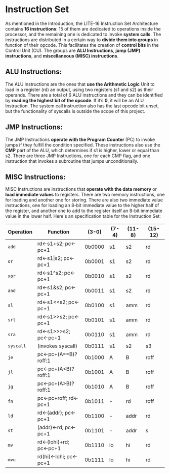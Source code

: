 # Instruction Set
As mentioned in the Introduction, the LITE-16 Instruction Set Architecture contains **16 instructions**: 15 of them are dedicated to operations inside the processor, and the remaining one is dedicated to invoke **system calls**. The instructions are distributed in a certain way to **divide them into groups** in function of their opcode. This facilitates the creation of **control bits** in the Control Unit (CU). The groups are **ALU Instructions**, **jump (JMP) instructions**, and **miscellaneous (MISC) instructions**.

## ALU Instructions:
The ALU instructions are the ones that **use the Arithmetic Logic** Unit to load in a register (rd) an output, using two registers (s1 and s2) as their operands. There are a total of 6 ALU instructions and they can be identified by **reading the highest bit of the opcode**. If it’s **0**, it will be an ALU Instruction. The system call instruction also has the last opcode bit unset, but the functionality of syscalls is outside the scope of this project.

## JMP Instructions:
The JMP Instructions **operate with the Program Counter** (PC) to invoke jumps if they fulfill the condition specified. These instructions also use the **CMP** part of the ALU, which determines if s1 is higher, lower or equal than s2. There are three JMP Instructions, one for each CMP flag, and one instruction that invokes a subroutine that jumps unconditionally.

## MISC Instructions:
MISC Instructions are instructions that **operate with the data memory** or **load immediate values** to registers. There are two memory instructions, one for loading and another one for storing. There are also two immediate value instructions, one for loading an 8-bit immediate value to the higher half of the register, and another one to add to the register itself an 8-bit immediate value in the lower half. Here's an specification table for the Instruction Set:

|  Operation  |        Function         |  (3-0) |  (7-4) | (11-8) | (15-12)
| ----------- | ----------------------- | ------ | ------ | ------ | -------
| `add`       | rd<-s1+s2; pc<-pc+1     | 0b0000 |   s1   |   s2   |   rd   |
| `or`        | rd<-s1\|s2; pc<-pc+1    | 0b0001 |   s1   |   s2   |   rd   |
| `xor`       | rd<-s1^s2; pc<-pc+1     | 0b0010 |   s1   |   s2   |   rd   |
| `and`       | rd<-s1&s2; pc<-pc+1     | 0b0011 |   s1   |   s2   |   rd   |
| `sl`        | rd<-s1<<s2; pc<-pc+1    | 0b0100 |   s1   |  amm  |   rd   |
| `srl`       | rd<-s1>>s2; pc<-pc+1    | 0b0101 |   s1   |  amm  |   rd   |
| `sra`       | rd<-s1>>>s2; pc<-pc+1   | 0b0110 |   s1   |  amm  |   rd   |
| `syscall`   | (invokes syscall)       | 0b0111 |   s1   |   s2   |   s3   |
| `je`        | pc<-pc+(A==B)?roff:1    | 0b1000 |   A    |   B    |  roff  |
| `jl`        | pc<-pc+(A<B)?roff:1     | 0b1001 |   A    |   B    |  roff  |
| `jg`        | pc<-pc+(A>B)?roff:1     | 0b1010 |   A    |   B    |  roff  |
| `fn`        | pc<-pc+roff; rd<-pc+1   | 0b1011 |   -    |   rd   |  roff  |
| `ld`        | rd<-(addr); pc<-pc+1    | 0b1100 |   -    |  addr  |   rd   |
| `st`        | (addr)<-rd; pc<-pc+1    | 0b1101 |   -    |  addr  |   s    |
| `mv`        | rd<-(lohi)+rd; pc<-pc+1 | 0b1110 |   lo   |   hi   |   rd   |
| `mvu`       | rd(hi)<-lohi; pc<-pc+1  | 0b1111 |   lo   |   hi   |   rd   |
